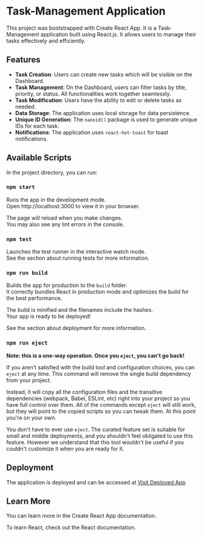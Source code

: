 
# Task-Management Application

This project was bootstrapped with Create React App. It is a Task-Management application built using React.js. It allows users to manage their tasks effectively and efficiently.

## Features

- **Task Creation**: Users can create new tasks which will be visible on the Dashboard.
- **Task Management**: On the Dashboard, users can filter tasks by title, priority, or status. All functionalities work together seamlessly.
- **Task Modification**: Users have the ability to edit or delete tasks as needed.
- **Data Storage**: The application uses local storage for data persistence.
- **Unique ID Generation**: The `nanoid()` package is used to generate unique IDs for each task.
- **Notifications**: The application uses `react-hot-toast` for toast notifications.

## Available Scripts

In the project directory, you can run:

### `npm start`

Runs the app in the development mode.\
Open http://localhost:3000 to view it in your browser.

The page will reload when you make changes.\
You may also see any lint errors in the console.

### `npm test`

Launches the test runner in the interactive watch mode.\
See the section about running tests for more information.

### `npm run build`

Builds the app for production to the `build` folder.\
It correctly bundles React in production mode and optimizes the build for the best performance.

The build is minified and the filenames include the hashes.\
Your app is ready to be deployed!

See the section about deployment for more information.

### `npm run eject`

**Note: this is a one-way operation. Once you `eject`, you can't go back!**

If you aren't satisfied with the build tool and configuration choices, you can `eject` at any time. This command will remove the single build dependency from your project.

Instead, it will copy all the configuration files and the transitive dependencies (webpack, Babel, ESLint, etc) right into your project so you have full control over them. All of the commands except `eject` will still work, but they will point to the copied scripts so you can tweak them. At this point you're on your own.

You don't have to ever use `eject`. The curated feature set is suitable for small and middle deployments, and you shouldn't feel obligated to use this feature. However we understand that this tool wouldn't be useful if you couldn't customize it when you are ready for it.

## Deployment

The application is deployed and can be accessed at [Visit Deployed App](https://task-management-app-elitefit.vercel.app/)


## Learn More

You can learn more in the Create React App documentation.

To learn React, check out the React documentation.

